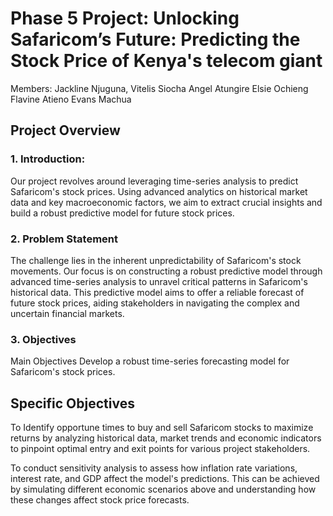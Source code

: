 # Phase 5 Project: Unlocking Safaricom’s Future: Predicting the Stock Price of Kenya's telecom giant

Members: Jackline Njuguna, Vitelis Siocha Angel Atungire Elsie Ochieng Flavine Atieno Evans Machua

## Project Overview

### 1. Introduction:
Our project revolves around leveraging time-series analysis to predict Safaricom's stock prices. Using advanced analytics on historical market data and key macroeconomic factors, we aim to extract crucial insights and build a robust predictive model for future stock prices.

### 2. Problem Statement
The challenge lies in the inherent unpredictability of Safaricom's stock movements. Our focus is on constructing a robust predictive model through advanced time-series analysis to unravel critical patterns in Safaricom's historical data. This predictive model aims to offer a reliable forecast of future stock prices, aiding stakeholders in navigating the complex and uncertain financial markets.

### 3. Objectives
Main Objectives
Develop a robust time-series forecasting model for Safaricom's stock prices.

## Specific Objectives
To Identify opportune times to buy and sell Safaricom stocks to maximize returns by analyzing historical data, market trends and economic indicators to pinpoint optimal entry and exit points for various project stakeholders.

To conduct sensitivity analysis to assess how inflation rate variations, interest rate, and GDP affect the model's predictions. This can be achieved by simulating different economic scenarios above and understanding how these changes affect stock price forecasts.
